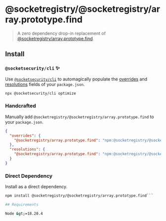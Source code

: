 # @socketregistry/@socketregistry/array.prototype.find

> A zero dependency drop-in replacement of
> [@socketregistry/array.prototype.find](https://www.npmjs.com/package/@socketregistry/array.prototype.find).

## Install

### `@socketsecurity/cli` :sparkles:

Use [`@socketsecurity/cli`](https://www.npmjs.com/package/@socketsecurity/cli)
to automagically populate the
[overrides](https://docs.npmjs.com/cli/v9/configuring-npm/package-json#overrides)
and [resolutions](https://yarnpkg.com/configuration/manifest#resolutions) fields
of your `package.json`.

```sh
npx @socketsecurity/cli optimize
```

### Handcrafted

Manually add `@socketregistry/@socketregistry/array.prototype.find` to your
`package.json`.

```json
{
  "overrides": {
    "@socketregistry/array.prototype.find": "npm:@socketregistry/@socketregistry/array.prototype.find@^1"
  },
  "resolutions": {
    "@socketregistry/array.prototype.find": "npm:@socketregistry/@socketregistry/array.prototype.find@^1"
  }
}
```

### Direct Dependency

Install as a direct dependency.

````sh
npm install @socketregistry/@socketregistry/array.prototype.find```

## Requirements

Node &gt;=18.20.4
````
